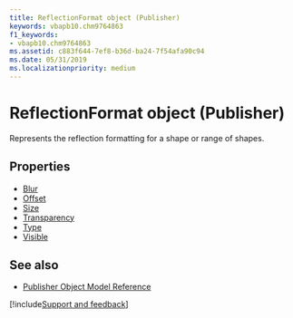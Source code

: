 ```yaml
---
title: ReflectionFormat object (Publisher)
keywords: vbapb10.chm9764863
f1_keywords:
- vbapb10.chm9764863
ms.assetid: c883f644-7ef8-b36d-ba24-7f54afa90c94
ms.date: 05/31/2019
ms.localizationpriority: medium
---
```



# ReflectionFormat object (Publisher)

Represents the reflection formatting for a shape or range of shapes.
 
## Properties

- [Blur](Publisher.reflectionformat.blur.md)
- [Offset](Publisher.reflectionformat.offset.md)
- [Size](Publisher.reflectionformat.size.md)
- [Transparency](Publisher.reflectionformat.transparency.md)
- [Type](Publisher.reflectionformat.type.md)
- [Visible](Publisher.reflectionformat.visible.md)

## See also

- [Publisher Object Model Reference](overview/publisher/object-model.md)



[!include[Support and feedback](~/includes/feedback-boilerplate.md)]